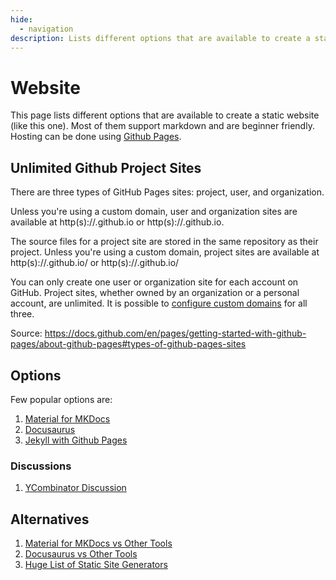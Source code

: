 ```yaml
---
hide:
  - navigation
description: Lists different options that are available to create a static website using markdown.
---
```

# Website
This page lists different options that are available to create a static website (like this one). Most of them support markdown and are beginner friendly. Hosting can be done using [Github Pages](https://pages.github.com/).

## Unlimited Github Project Sites
There are three types of GitHub Pages sites: project, user, and organization.

Unless you're using a custom domain, user and organization sites are available at http(s)://<username>.github.io or http(s)://<organization>.github.io.

The source files for a project site are stored in the same repository as their project. Unless you're using a custom domain, project sites are available at http(s)://<username>.github.io/<repository> or http(s)://<organization>.github.io/<repository>

You can only create one user or organization site for each account on GitHub. Project sites, whether owned by an organization or a personal account, are unlimited. It is possible to [configure custom domains](https://docs.github.com/en/pages/configuring-a-custom-domain-for-your-github-pages-site/about-custom-domains-and-github-pages) for all three.

Source: https://docs.github.com/en/pages/getting-started-with-github-pages/about-github-pages#types-of-github-pages-sites

## Options
Few popular options are:

1. [Material for MKDocs](https://squidfunk.github.io/mkdocs-material/)
2. [Docusaurus](https://docusaurus.io/)
3. [Jekyll with Github Pages](https://docs.github.com/en/pages/setting-up-a-github-pages-site-with-jekyll)

### Discussions
1. [YCombinator Discussion](Chttps://news.ycombinator.com/item?id=36529880])

## Alternatives
1. [Material for MKDocs vs Other Tools](https://squidfunk.github.io/mkdocs-material/alternatives/)
2. [Docusaurus vs Other Tools](https://docusaurus.io/docs#comparison-with-other-tools)
3. [Huge List of Static Site Generators](https://github.com/myles/awesome-static-generators)

